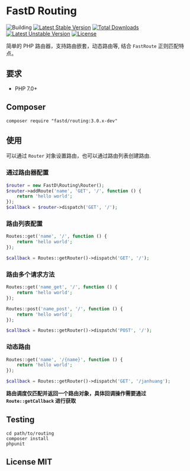 # FastD Routing

![Building](https://api.travis-ci.org/JanHuang/routing.svg?branch=master)
[![Latest Stable Version](https://poser.pugx.org/fastd/routing/v/stable)](https://packagist.org/packages/fastd/routing) [![Total Downloads](https://poser.pugx.org/fastd/routing/downloads)](https://packagist.org/packages/fastd/routing) [![Latest Unstable Version](https://poser.pugx.org/fastd/routing/v/unstable)](https://packagist.org/packages/fastd/routing) [![License](https://poser.pugx.org/fastd/routing/license)](https://packagist.org/packages/fastd/routing)

简单的 PHP 路由器，支持路由嵌套，动态路由等, 结合 `FastRoute` 正则匹配特点。

## 要求

* PHP 7.0+

## Composer

```
composer require "fastd/routing:3.0.x-dev"
```

## 使用

可以通过 `Router` 对象设置路由，也可以通过路由列表创建路由.

### 通过路由器配置

```php
$router = new FastD\Routing\Router();
$router->addRoute('name', 'GET', '/', function () {
    return 'hello world';
});
$callback = $router->dispatch('GET', '/');
```

### 路由列表配置

```php
Routes::get('name', '/', function () {
    return 'hello world';
});

$callback = Routes::getRouter()->dispatch('GET', '/');
```

### 路由多个请求方法

```php
Routes::get('name_get', '/', function () {
    return 'hello world';
});

Routes::post('name_post', '/', function () {
    return 'hello world';
});

$callback = Routes::getRouter()->dispatch('POST', '/');
```

### 动态路由

```php
Routes::get('name', '/{name}', function () {
    return 'hello world';
});

$callback = Routes::getRouter()->dispatch('GET', '/janhuang');
```

**路由调度仅匹配并返回一个路由对象，具体回调操作需要通过 `Route::getCallback` 进行获取**

## Testing

```
cd path/to/routing
composer install
phpunit
```

## License MIT
